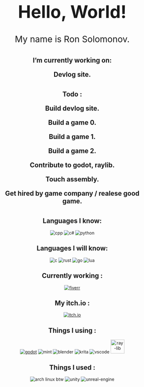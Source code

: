 <br />
<div align="center">
  <h1 align="center" style="font-size:4em"> Hello, World!</h3>
  <p align="center" style="font-size:2em">
    My name is Ron Solomonov.
    <br />
  </p>
</div>

#

<h2 align="center"> 
I’m currently working on:
<p align="center"> 
Devlog site.

#
<h2 align="center"> 
Todo :
<p align="center"> 
Build devlog site. 
   <p align="center"> 
Build a game 0. 
   <p align="center"> 
Build a game 1. 
   <p align="center"> 
Build a game 2. 
   <p align="center"> 
Contribute to godot, raylib.
   <p align="center"> 
Touch assembly.
   <p align="center"> 
Get hired by game company / realese good game.

#


<h2 align="center">Languages I know:</h3>

<p align="center"> 
<a target="_blank" rel="noreferrer"> <img src="https://img.shields.io/badge/C%2B%2B-00599C?style=for-the-badge&logo=c%2B%2B&logoColor=white" alt="cpp"/> </a> 
<a target="_blank" rel="noreferrer"> <img src="https://img.shields.io/badge/C%23-239120?style=for-the-badge&logo=c-sharp&logoColor=white" alt="c#"/> </a> 
<a target="_blank" rel="noreferrer"> <img src="https://img.shields.io/badge/Python-FFD43B?style=for-the-badge&logo=python&logoColor=blue" alt="python"/> </a> 


<h2 align="center">Languages I will know:</h3>
<p align="center"> 
<a target="_blank" rel="noreferrer"> <img src="https://img.shields.io/badge/C-00599C?style=for-the-badge&logo=c&logoColor=white" alt="c"/> </a> 
<a target="_blank" rel="noreferrer"> <img src="https://img.shields.io/badge/Rust-black?style=for-the-badge&logo=rust&logoColor=#E57324" alt="rust"/> </a> 
<a target="_blank" rel="noreferrer"> <img src="https://img.shields.io/badge/Go-00ADD8?style=for-the-badge&logo=go&logoColor=white" alt="go"/> </a> 
<a target="_blank" rel="noreferrer"> <img src="https://img.shields.io/badge/Lua-2C2D72?style=for-the-badge&logo=lua&logoColor=white" alt="lua"/> </a> 

<h2 align="center">Currently working :</h3>
<p align="center"> 
<a href="https://www.fiverr.com/users/ron_solmonov/" target="_blank" rel="noreferrer">
<img src="https://img.shields.io/badge/fiverr-1DBF73?style=for-the-badge&logo=fiverr&logoColor=white" alt="fiverr"></a>

<h2 align="center">My itch.io :</h3>
<p align="center"> 
<a href="https://ronelo.itch.io/" target="_blank" rel="noreferrer">
<img src="https://img.shields.io/badge/Itch.io-FA5C5C?style=for-the-badge&logo=itchdotio&logoColor=white" alt="itch.io"></a>

<h2 align="center">Things I using :</h3>

<p align="center"> 
<a href="https://godotengine.org/" target="_blank" rel="noreferrer">
<img src="https://img.shields.io/badge/Godot-478CBF?style=for-the-badge&logo=GodotEngine&logoColor=white" alt="godot"></a>
<a target="_blank" rel="noreferrer">
<img src="https://img.shields.io/badge/Linux_Mint-87CF3E?style=for-the-badge&logo=linux-mint&logoColor=white" alt="mint"></a>
<a target="_blank" rel="noreferrer">
<img src="https://img.shields.io/badge/blender-%23F5792A.svg?style=for-the-badge&logo=blender&logoColor=white" alt="blender"></a>
<a target="_blank" rel="noreferrer">
<img src="https://img.shields.io/badge/Krita-203759?style=for-the-badge&logo=krita&logoColor=EEF37B" alt="krita"><a>
<a target="_blank" rel="noreferrer">
<img src="https://img.shields.io/badge/VSCode-0078D4?style=for-the-badge&logo=visual%20studio%20code&logoColor=white" alt="vscode"></a>
<a target="_blank" rel="noreferrer">
<img src="https://raw.githubusercontent.com/raysan5/raylib/master/logo/raylib.ico" alt="ray-lib" width="45px"></a>

<h2 align="center">Things I used :</h3>

<p align="center"> 
<a target="_blank" rel="noreferrer">
<img src="https://img.shields.io/badge/Arch_Linux-1793D1?style=for-the-badge&logo=arch-linux&logoColor=white" alt="arch linux btw"></a>
<a target="_blank" rel="noreferrer">
<img src="https://img.shields.io/badge/Unity-100000?style=for-the-badge&logo=unity&logoColor=white" alt="unity"></a>
<a target="_blank" rel="noreferrer">
<img src="https://img.shields.io/badge/-Unreal%20Engine-313131?style=for-the-badge&logo=unreal-engine&logoColor=white" alt="unreal-engine"></a>


</p>
